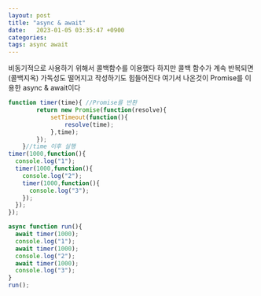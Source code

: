 ```yaml
---
layout: post
title: "async & await"
date:   2023-01-05 03:35:47 +0900
categories:
tags: async await
---
```


비동기적으로 사용하기 위해서 콜백함수를 이용했다 하지만 콜백 함수가 계속 반복되면(콜백지옥) 가독성도 떨어지고 작성하기도 힘들어진다 여기서 나온것이 Promise를 이용한 async & await이다

``` js
function timer(time){ //Promise를 반환
        return new Promise(function(resolve){
            setTimeout(function(){
                resolve(time);
            },time);
        });
    }//time 이후 실행
timer(1000,function(){
  console.log("1");
  timer(1000,function(){
    console.log("2");
    timer(1000,function(){
      console.log("3");
    });
  }); 
});
```

``` js
async function run(){
  await timer(1000);
  console.log("1");
  await timer(1000);
  console.log("2");
  await timer(1000);
  console.log("3");
}
run();
```

